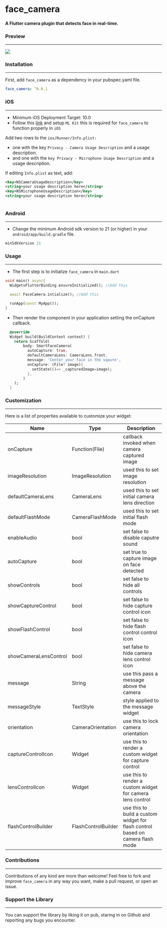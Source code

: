 # face_camera

#### A Flutter camera plugin that detects face in real-time.

### Preview
---  

![](https://github.com/Conezi/face_camera/blob/main/demo/preview.gif?raw=true)


### Installation
---  

First, add `face_camera` as a dependency in your pubspec.yaml file.

```yaml  
face_camera: ^0.0.1
```

### iOS
---  

* Minimum iOS Deployment Target: 10.0
* Follow this <a href="https://github.com/bharat-biradar/Google-Ml-Kit-plugin#requirements">link</a> and setup  `ML Kit` this is required for `face_camera` to function properly in `iOS`

Add two rows to the `ios/Runner/Info.plist:`
* one with the key `Privacy - Camera Usage Description` and a usage description.
* and one with the `key Privacy - Microphone Usage Description` and a usage description.

If editing `Info.plist` as text, add:

```xml  
<key>NSCameraUsageDescription</key>
<string>your usage description here</string>
<key>NSMicrophoneUsageDescription</key>
<string>your usage description here</string>
  
```


### Android
---  

* Change the minimum Android sdk version to 21 (or higher) in your `android/app/build.gradle` file.

```groovy
minSdkVersion 21
```


### Usage
---  

* The first step is to initialize `face_camera` in `main.dart`
```dart
void main() async{
  WidgetsFlutterBinding.ensureInitialized(); //Add this

  await FaceCamera.intialize(); //Add this

  runApp(const MyApp());
}
```
* Then render the component in your application setting the onCapture callback.
```dart
  @override
  Widget build(BuildContext context) {
    return Scaffold(
        body: SmartFaceCamera(
          autoCapture: true,
          defaultCameraLens: CameraLens.front,
          message: 'Center your face in the sqaure',
          onCapture: (File? image){
            setState(()=> _capturedImage=image);
          },
        )
    );
  }
```

### Customization
---  

Here is a list of properties available to customize your widget:

| Name | Type | Description |
|-----|-----|------|
|onCapture| Function(File) | callback invoked when camera captured image |
|imageResolution| ImageResolution | used this to set image resolution |
|defaultCameraLens| CameraLens | used this to set initial camera lens direction |
|defaultFlashMode| CameraFlashMode | used this to set initial flash mode |
|enableAudio| bool | set false to disable caputre sound |
|autoCapture| bool | set true to capture image on face detected |
|showControls| bool | set false to hide all controls |
|showCaptureControl| bool | set false to hide capture control icon |
|showFlashControl| bool | set false to hide flash control control icon |
|showCameraLensControl| bool | set false to hide camera lens control icon |
|message| String | use this pass a message above the camera |
|messageStyle| TextStyle | style applied to the message widget |
|orientation| CameraOrientation | use this to lock camera orientation |
|captureControlIcon| Widget | use this to render a custom widget for capture control |
|lensControlIcon| Widget | use this to render a custom widget for camera lens control |
|flashControlBuilder| FlashControlBuilder | use this to build a custom widget for flash control based on camera flash mode |


### Contributions
---  

Contributions of any kind are more than welcome! Feel free to fork and improve `face_camera` in any way you want, make a pull request, or open an issue.

### Support the Library
---  

You can support the library by liking it on pub, staring in on Github and reporting any bugs you encounter.